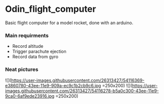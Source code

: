 # Odin_flight_computer
Basic flight computer for a model rocket, done with an arduino.

### Main requirments
- Record altitude
- Trigger parachute ejection
- Record data from gyro

### Neat pictures
![](https://user-images.githubusercontent.com/26313427/54116369-e3860780-43ee-11e9-909a-ec9c1b2cb9c6.jpg =250x200)
![](https://user-images.githubusercontent.com/26313427/54116278-b5a0c300-43ee-11e9-9ca0-6af9ede23916.jpg =250x200)

